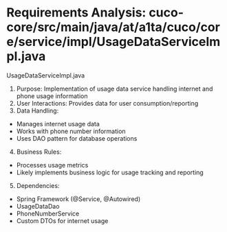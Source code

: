 # Requirements Analysis: cuco-core/src/main/java/at/a1ta/cuco/core/service/impl/UsageDataServiceImpl.java

UsageDataServiceImpl.java
1. Purpose: Implementation of usage data service handling internet and phone usage information
2. User Interactions: Provides data for user consumption/reporting
3. Data Handling:
- Manages internet usage data
- Works with phone number information
- Uses DAO pattern for database operations
4. Business Rules:
- Processes usage metrics
- Likely implements business logic for usage tracking and reporting
5. Dependencies:
- Spring Framework (@Service, @Autowired)
- UsageDataDao
- PhoneNumberService
- Custom DTOs for internet usage